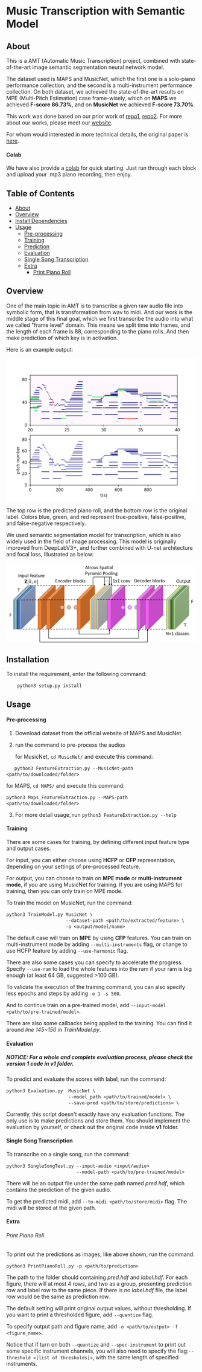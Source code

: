 
# Music Transcription with Semantic Model

## About

This is a AMT (Automatic  Music Transcription) project, combined with state-of-the-art image semantic segmentation neural network model. 

The dataset used is MAPS and MusicNet, which the first one is a solo-piano performance collection, and the second is a multi-instrument performance collection.  On both dataset, we achieved the state-of-the-art results on MPE (Multi-Pitch Estimation) case frame-wisely, which on **MAPS** we achieved **F-score 86.73%**, and on **MusicNet** we achieved **F-score 73.70%**.

This work was done based on our prior work of [repo1](https://github.com/BreezeWhite/CFP_NeuralNetwork), [repo2](https://github.com/s603122001/Vocal-Melody-Extraction). For more about our works, please meet our [website](https://sites.google.com/view/mctl/home).

For whom would interested in more technical details, the original paper is [here](https://ieeexplore.ieee.org/abstract/document/8682605).

#### Colab
We have also provide a [colab](https://colab.research.google.com/drive/1U6FxnQoeENZRcTRAg4DzjKYM7ZNPGTks?hl=en#offline=true&sandboxMode=true) for quick starting. Just run through each block and upload your .mp3 piano recording, then enjoy.


## Table of Contents

* [About](#About)
* [Overview](#overview)
* [Install Dependencies](#installation)
* [Usage](#Usage)
  * [Pre-processing](#pre-processing)
  * [Training](#training)
  * [Prediction](#prediction)
  * [Evaluation](#evaluation)
  * [Single Song Transcription](#single-song-transcription)
  * [Extra](#extra)
    * [Print Piano Roll](#print-piano-roll)

## Overview

One of the main topic in AMT is to transcribe a given raw audio file into symbolic form, that is transformation from wav to midi.  And our work is the middle stage of this final goal, which we first transcribe the audio into what we called "frame level" domain. This means we split time into frames, and the length of each frame is 88, corresponding to the piano rolls. And then make prediction of which key is in activation. 

Here is an example output:

![maps](./figures/MAPS_1.png)

The top row is the predicted piano roll, and the bottom row is the original label. Colors blue, green, and red represent true-positive, false-positive, and false-negative respectively.

We used semantic segmentation model for transcription, which is also widely used in the field of image processing.  This model is originally improved from DeepLabV3+, and further combined with U-net architecture and focal loss, Illustrated as below: 

![model](./figures/ModelArch.png)

## Installation
To install the requirement, enter the following command:

```
    python3 setup.py install
```

## Usage

#### Pre-processing

1. Download dataset from the official website of MAPS and MusicNet.

2. run the command to pre-process the audios

   for MusicNet, `cd MusicNet/`  and execute this command:

```
   python3 FeatureExtraction.py --MusicNet-path <path/to/downloaded/folder>
```

   for MAPS, `cd MAPS/` and execute this command:

   ```
   python3 Maps_FeatureExtraction.py --MAPS-path <path/to/downloaded/folder>
   ```

3. For more detail usage, run `python3 FeatureExtraction.py --help`

#### Training

There are some cases for training, by defining different input feature type and output cases. 

For input, you can either choose using **HCFP** or **CFP** representation, depending on your settings of pre-processed feature.  

For output, you can choose to train on **MPE mode** or **multi-instrument mode**, if you are using MusicNet for training. If you are using MAPS for training, then you can only train on MPE mode.



  To train the model on MusicNet, run the command:

  ```
  python3 TrainModel.py MusicNet \
                        --dataset-path <path/to/extracted/feature> \ 
                        -o <output/model/name>
  ```


  The default case will train on **MPE** by using **CFP** features. You can train on multi-instrument mode by adding `--multi-instruments` flag, or change to use HCFP feature by adding `--use-harmonic` flag.



  There are also some cases you can specify to accelerate the progress. Specify `--use-ram` to load the whole features into the ram if your ram is big enough (at least 64 GB, suggested >100 GB).

  To validate the execution of the training command, you can also specify less epochs and steps by adding `-e 1 -s 500`. 

  And to continue train on a pre-trained model, add `--input-model <path/to/pre-trained/model>`.

  There are also some callbacks being applied to the training. You can find it around *line 145~150* in *TrainModel.py*.

#### Evaluation

##### *NOTICE: For a whole and complete evaluation process, please check the version 1 code in **v1** folder.*

To predict and evaluate the scores with label, run the command:

```
python3 Evaluation.py  MusicNet \
                       --model_path <path/to/trained/model> \
                       --save-pred <path/to/store/predictions> \
```

Currently, this script doesn't exactly have any evaluation functions. The only use is to make predictions and store them. You should implement the evaluation by yourself, or check out the original code inside **v1** folder.

#### Single Song Transcription

To transcribe on a single song, run the command:

```
python3 SingleSongTest.py --input-audio <input/audio> 
                          --model-path <path/to/pre-trained/model>
```

There will be an output file under the same path named *pred.hdf*, which contains the prediction of the given audio. 

To get the predicted midi, add `--to-midi <path/to/store/midi>` flag. The midi will be stored at the given path.

#### Extra

###### Print Piano Roll

To print out the predictions as images, like above shown, run the command:

```
python3 PrintPianoRoll.py -p <path/to/prediction>
```

The path to the folder should containing *pred.hdf* and *label.hdf*. For each figure, there will at most 4 rows, and two as a group, presenting prediction row and label row to the same piece. If there is no *label.hdf* file, the label row would be the same as prediction row.

The default setting will print original output values, without thresholding.  If you want to print a thresholded figure, add `--quantize` flag. 

To specify output path and figure name, add `-o <path/to/output> -f <figure_name>`.

Notice that if turn on both `--quantize` and `--spec-instrument` to print out some specific instrument channels, you will also need to specify the flag:`--threshold <[list of thresholds]>`, with the same length of specified instruments.


